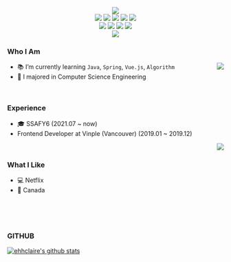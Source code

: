 <div align="center">
  <img src="https://capsule-render.vercel.app/api?type=waving&color=7b876d&height=300&section=header&text=ehhclaire&fontSize=90&animation=fadeIn&fontAlignY=38&fontColor=444444">
  <br/>
  <img src="https://img.shields.io/badge/JAVA-007396?style=for-the-badge&logo=java&logoColor=white"> 
  <img src="https://img.shields.io/badge/Spring-6DB33F?style=for-the-badge&logo=Spring&logoColor=white"> 
  <img src="https://img.shields.io/badge/mysql-4479A1?style=for-the-badge&logo=mysql&logoColor=white"> 
  <img src="https://img.shields.io/badge/javascript-F7DF1E?style=for-the-badge&logo=javascript&logoColor=black"> 
  <img src="https://img.shields.io/badge/vue.js-4FC08D?style=for-the-badge&logo=vue.js&logoColor=white"> 
  <br/>
  <img src="https://img.shields.io/badge/html-E34F26?style=for-the-badge&logo=html5&logoColor=white"> 
  <img src="https://img.shields.io/badge/css-1572B6?style=for-the-badge&logo=css3&logoColor=white"> 
  <img src="https://img.shields.io/badge/bootstrap-7952B3?style=for-the-badge&logo=bootstrap&logoColor=white"> 
  <img src="https://img.shields.io/badge/github-181717?style=for-the-badge&logo=github&logoColor=white"> 
  <br/>
  <a href="https://hits.seeyoufarm.com"><img src="https://hits.seeyoufarm.com/api/count/incr/badge.svg?url=https%3A%2F%2Fgithub.com%2Fehhclaire%2Fhit-counter&count_bg=%23B83D33&title_bg=%23555555&icon=&icon_color=%23E7E7E7&title=hits&edge_flat=false"/></a>
</div>


### Who I Am
<img align='right' src="http://mazassumnida.wtf/api/v2/generate_badge?boj=gmldi135">

- 📚 I’m currently learning `Java`, `Spring`, `Vue.js`, `Algorithm` 
- 🏫 I majored in Computer Science Engineering
<br/>

### Experience
- 🎓 SSAFY6 (2021.07 ~ now)
- Frontend Developer at Vinple (Vancouver) (2019.01 ~ 2019.12)

<img align='right' src="https://github-readme-stats.vercel.app/api?username=ehhclaire&show_icons=true&theme=dark">

<br/>

### What I Like

- 💻 Netflix
- 🍁 Canada

<br/>
<br/>
<br/>

### GITHUB
[![ehhclaire's github stats](https://github-readme-stats.vercel.app/api/top-langs/?username=ehhclaire&show_icons=true&hide_border=true&title_color=004386&icon_color=004386&layout=compact)](https://github.com/ehhclaire)
